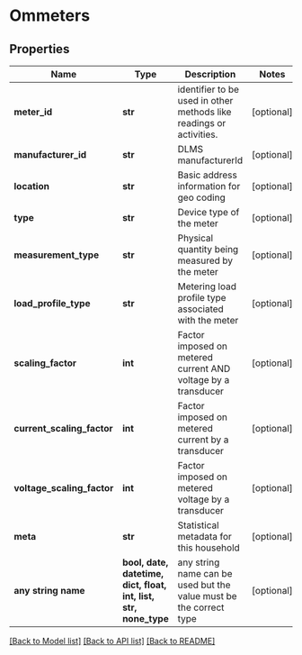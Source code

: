 # Ommeters


## Properties
Name | Type | Description | Notes
------------ | ------------- | ------------- | -------------
**meter_id** | **str** | identifier to be used in other methods like readings or activities. | [optional] 
**manufacturer_id** | **str** | DLMS manufacturerId | [optional] 
**location** | **str** | Basic address information for geo coding | [optional] 
**type** | **str** | Device type of the meter | [optional] 
**measurement_type** | **str** | Physical quantity being measured by the meter | [optional] 
**load_profile_type** | **str** | Metering load profile type associated with the meter | [optional] 
**scaling_factor** | **int** | Factor imposed on metered current AND voltage by a transducer | [optional] 
**current_scaling_factor** | **int** | Factor imposed on metered current by a transducer | [optional] 
**voltage_scaling_factor** | **int** | Factor imposed on metered voltage by a transducer | [optional] 
**meta** | **str** | Statistical metadata for this household | [optional] 
**any string name** | **bool, date, datetime, dict, float, int, list, str, none_type** | any string name can be used but the value must be the correct type | [optional]

[[Back to Model list]](../README.md#documentation-for-models) [[Back to API list]](../README.md#documentation-for-api-endpoints) [[Back to README]](../README.md)


